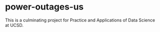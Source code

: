 # power-outages-us
This is a culminating project for Practice and Applications of Data Science at UCSD.
